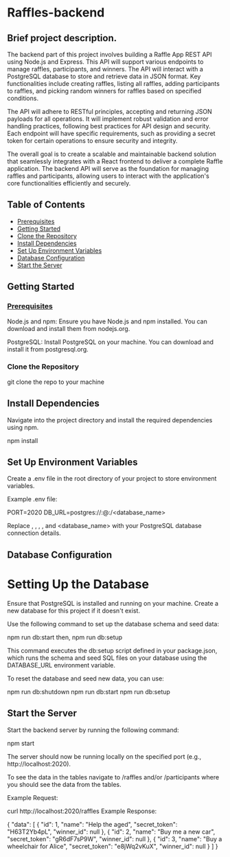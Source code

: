 # Raffles-backend

## Brief project description.

The backend part of this project involves building a Raffle App REST API using Node.js and Express. This API will support various endpoints to manage raffles, participants, and winners. The API will interact with a PostgreSQL database to store and retrieve data in JSON format. Key functionalities include creating raffles, listing all raffles, adding participants to raffles, and picking random winners for raffles based on specified conditions.

The API will adhere to RESTful principles, accepting and returning JSON payloads for all operations. It will implement robust validation and error handling practices, following best practices for API design and security. Each endpoint will have specific requirements, such as providing a secret token for certain operations to ensure security and integrity.

The overall goal is to create a scalable and maintainable backend solution that seamlessly integrates with a React frontend to deliver a complete Raffle application. The backend API will serve as the foundation for managing raffles and participants, allowing users to interact with the application's core functionalities efficiently and securely.

## Table of Contents

  - [Prerequisites](#prerequisites)
  - [Getting Started](#getting-started)
  - [Clone the Repository](#clone-the-repository)
  - [Install Dependencies](#install-dependencies)
  - [Set Up Environment Variables](#set-up-environment-variables)
  - [Database Configuration](#database-configuration)
  - [Start the Server](#start-the-server)



## Getting Started

### [Prerequisites](#prerequisites)

Node.js and npm: Ensure you have Node.js and npm installed. You can download and install them from nodejs.org.

PostgreSQL: Install PostgreSQL on your machine. You can download and install it from postgresql.org.

### Clone the Repository

git clone the repo to your machine


## Install Dependencies

Navigate into the project directory and install the required dependencies using npm.

npm install

## Set Up Environment Variables

Create a .env file in the root directory of your project to store environment variables.

Example .env file:

PORT=2020
DB_URL=postgres://<username>:<password>@<host>:<port>/<database_name>

Replace <username>, <password>, <host>, <port>, and <database_name> with your PostgreSQL database connection details.

## Database Configuration

# Setting Up the Database
Ensure that PostgreSQL is installed and running on your machine. Create a new database for this project if it doesn't exist.

Use the following command to set up the database schema and seed data:

npm run db:start
then,
npm run db:setup

This command executes the db:setup script defined in your package.json, which runs the schema and seed SQL files on your database using the DATABASE_URL environment variable.


To reset the database and seed new data, you can use:

npm run db:shutdown
npm run db:start
npm run db:setup

## Start the Server
Start the backend server by running the following command:

npm start

The server should now be running locally on the specified port (e.g., http://localhost:2020).

To see the data in the tables navigate to /raffles and/or /participants where you should see the data from the tables. 

Example Request:

curl http://localhost:2020/raffles
Example Response:

{
  "data": [
    {
      "id": 1,
      "name": "Help the aged",
      "secret_token": "H63T2Yb4pL",
      "winner_id": null
    },
    {
      "id": 2,
      "name": "Buy me a new car",
      "secret_token": "gR6dF7sP9W",
      "winner_id": null
    },
    {
      "id": 3,
      "name": "Buy a wheelchair for Alice",
      "secret_token": "e8jWq2vKuX",
      "winner_id": null
    }
  ]
}


